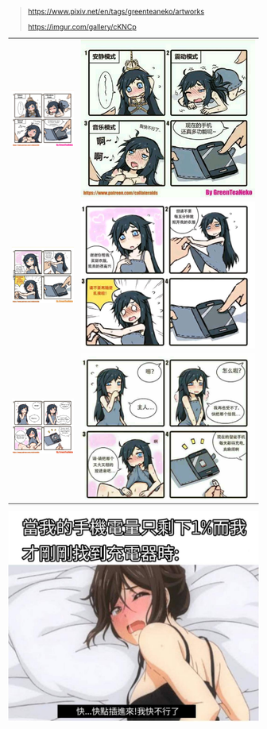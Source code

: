 > https://www.pixiv.net/en/tags/greenteaneko/artworks
>
> https://imgur.com/gallery/cKNCp

<table>
<tr>
<td><img src="../images/computer/computer-digital/phone-comic/comic phone girl00.jpg" border=0 /></td>
<td><img src="../images/computer/computer-digital/phone-comic/comic phone girl02.jpg" border=0 style="zoom:400%;"/></td>
</tr>
<tr>
<td><img src="../images/computer/computer-digital/phone-comic/comic phone girl011.jpg" border=0 /></td>
<td><img src="../images/computer/computer-digital/phone-comic/comic phone girl01.jpg" border=0 style="zoom:400%;"/></td>
</tr>
<tr>
<td><img src="../images/computer/computer-digital/phone-comic/comic phone girl041.jpg" border=0 /></td>
<td><img src="../images/computer/computer-digital/phone-comic/comic phone girl04.jpg" border=0 style="zoom:400%;"/></td>
</tr>
</table> 


<img src="../images/computer/computer-digital/phone-comic/comic phone girl03.jpg" alt="comic phone girl03" style="zoom:67%;" />

